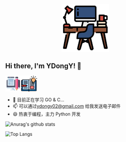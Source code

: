 <p align="center">
  <img src="https://raw.githubusercontent.com/YDongY/YDongY/master/assets/workspace.svg" width="150px" height="150px"/>
</p>

## Hi there, I'm YDongY! 👋

<a href="https://ydongy.cn">
  <img align="left" alt="YDongY | Blog" width="50px" src="https://raw.githubusercontent.com/YDongY/YDongY/master/assets/web-design.svg" />
</a>
<a href="https://coding.ydongy.cn">
  <img align="left" alt="YDongY | Coding" width="50px" src="https://raw.githubusercontent.com/YDongY/YDongY/master/assets/open-book.svg" />
</a>

<br />
<br />

<br />

- 🌱 目前正在学习 GO & C...
- 📫 可以通过<ydongy02@gmail.com> 给我发送电子邮件
- 😄 热衷于编程，主力 Python 开发

![Anurag's github stats](https://github-readme-stats.vercel.app/api?username=YDongY&show_icons=true&theme=gruvbox) 

![Top Langs](https://github-readme-stats.vercel.app/api/top-langs/?username=YDongY&layout=compact&theme=gruvbox)

